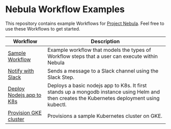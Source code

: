 # Nebula Workflow Examples  
This repository contains example Workflows for [Project Nebula](https://puppet.com/project-nebula). Feel free to use these Workflows to get started.

| Workflow      | Description   | 
| ------------- | ------------- |
| [Sample Workflow](./sample-workflow)| Example workflow that models the types of Workflow steps that a user can execute within Nebula |
| [Notify with Slack](./notify-slack)| Sends a message to a Slack channel using the Slack Step. | 
| [Deploy Nodejs app to K8s](./deploy-nodejs-app-to-k8s)| Deploys a basic nodejs app to K8s. It first stands up a mongodb instance using Helm and then creates the Kubernetes deployment using kubectl. |
| [Provision GKE cluster](./provision-gke-cluster) | Provisions a sample Kubernetes cluster on GKE. | 
